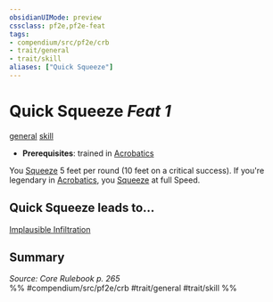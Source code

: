 ```yaml
---
obsidianUIMode: preview
cssclass: pf2e,pf2e-feat
tags:
- compendium/src/pf2e/crb
- trait/general
- trait/skill
aliases: ["Quick Squeeze"]
---
```

# Quick Squeeze  *Feat 1*  
[general](../../rules/traits/general.md)  [skill](../../rules/traits/skill.md)  

- **Prerequisites**: trained in [Acrobatics](../skills.md#Acrobatics)

You [Squeeze](../../rules/actions/squeeze.md) 5 feet per round (10 feet on a critical success). If you're legendary in [Acrobatics](../skills.md#Acrobatics), you [Squeeze](../../rules/actions/squeeze.md) at full Speed.

## Quick Squeeze leads to...

[Implausible Infiltration](implausible-infiltration.md)

## Summary

*Source: Core Rulebook p. 265*  
%% #compendium/src/pf2e/crb #trait/general #trait/skill %%